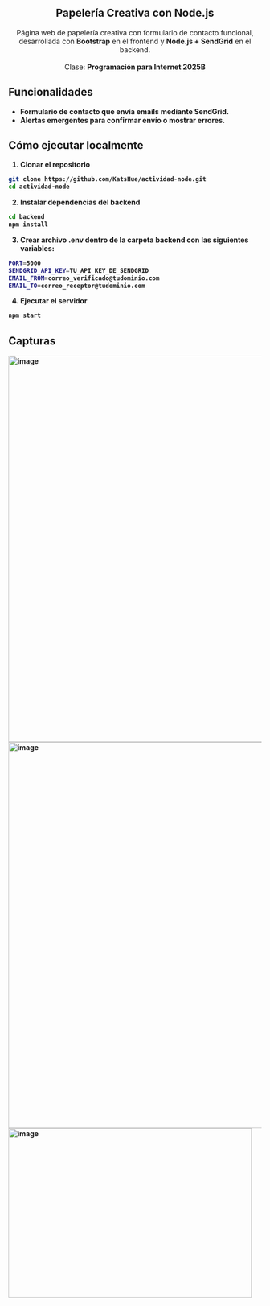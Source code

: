 <div align="center">

<h2 align="center">Papelería Creativa con Node.js</h2>

Página web de papelería creativa con formulario de contacto funcional, desarrollada con **Bootstrap** en el frontend y **Node.js + SendGrid** en el backend.  <br><br> Clase: <strong>Programación para Internet 2025B<strong>


</div>

## Funcionalidades

- Formulario de contacto que envía emails mediante **SendGrid**.  
- Alertas emergentes para confirmar envío o mostrar errores.

## Cómo ejecutar localmente

1. **Clonar el repositorio**
```bash
git clone https://github.com/KatsHue/actividad-node.git
cd actividad-node
```

2. Instalar dependencias del backend
```bash
cd backend
npm install
```

3. Crear archivo .env dentro de la carpeta backend con las siguientes variables:
```bash
PORT=5000
SENDGRID_API_KEY=TU_API_KEY_DE_SENDGRID
EMAIL_FROM=correo_verificado@tudominio.com
EMAIL_TO=correo_receptor@tudominio.com
```

4. Ejecutar el servidor
```bash
npm start
```



## Capturas

<img width="1366" height="768" alt="image" src="https://github.com/user-attachments/assets/ff4cff3f-ebb3-41e9-849a-95287a6ea25b" />
<img width="1366" height="768" alt="image" src="https://github.com/user-attachments/assets/a0475d8d-7984-4a75-970e-d89e24f88729" />
<img width="484" height="337" alt="image" src="https://github.com/user-attachments/assets/a37c225c-07cd-4bc4-baab-e6576811ddb5" />






